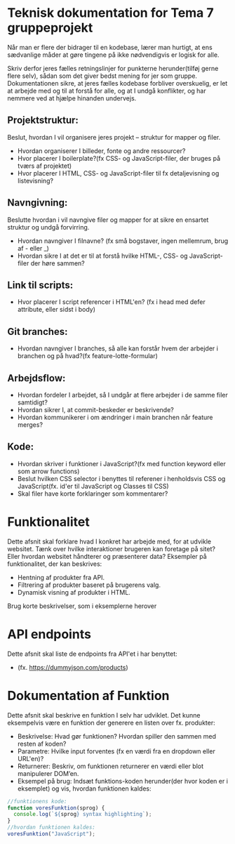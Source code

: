 # Teknisk dokumentation for Tema 7 gruppeprojekt

Når man er flere der bidrager til en kodebase, lærer man hurtigt, at ens sædvanlige måder at gøre tingene på ikke nødvendigvis er logisk for alle.

Skriv derfor jeres fælles retningslinjer for punkterne herunder(tilføj gerne flere selv), sådan som det giver bedst mening for jer som gruppe. Dokumentationen sikre, at jeres fælles kodebase forbliver overskuelig, er let at arbejde med og til at forstå for alle, og at I undgå konflikter, og har nemmere ved at hjælpe hinanden undervejs.

## Projektstruktur:

Beslut, hvordan I vil organisere jeres projekt – struktur for mapper og filer.

- Hvordan organiserer I billeder, fonte og andre ressourcer?
- Hvor placerer I boilerplate?(fx CSS- og JavaScript-filer, der bruges på tværs af projektet)
- Hvor placerer I HTML, CSS- og JavaScript-filer til fx detaljevisning og listevisning?

## Navngivning:

Beslutte hvordan i vil navngive filer og mapper for at sikre en ensartet struktur og undgå forvirring.

- Hvordan navngiver I filnavne? (fx små bogstaver, ingen mellemrum, brug af - eller \_)
- Hvordan sikre I at det er til at forstå hvilke HTML-, CSS- og JavaScript-filer der høre sammen?

## Link til scripts:

- Hvor placerer I script referencer i HTML'en? (fx i head med defer attribute, eller sidst i body)

## Git branches:

- Hvordan navngiver I branches, så alle kan forstår hvem der arbejder i branchen og på hvad?(fx feature-lotte-formular)

## Arbejdsflow:

- Hvordan fordeler I arbejdet, så I undgår at flere arbejder i de samme filer samtidigt?
- Hvordan sikrer I, at commit-beskeder er beskrivende?
- Hvordan kommunikerer i om ændringer i main branchen når feature merges?

## Kode:

- Hvordan skriver i funktioner i JavaScript?(fx med function keyword eller som arrow functions)
- Beslut hvilken CSS selector i benyttes til referener i henholdsvis CSS og JavaScript(fx. id'er til JavaScript og Classes til CSS)
- Skal filer have korte forklaringer som kommentarer?

# Funktionalitet

Dette afsnit skal forklare hvad I konkret har arbejde med, for at udvikle websitet. Tænk over hvilke interaktioner brugeren kan foretage på sitet? Eller hvordan websitet håndterer og præsenterer data? Eksempler på funktionalitet, der kan beskrives:

- Hentning af produkter fra API.
- Filtrering af produkter baseret på brugerens valg.
- Dynamisk visning af produkter i HTML.

Brug korte beskrivelser, som i eksemplerne herover

# API endpoints

Dette afsnit skal liste de endpoints fra API'et i har benyttet:

- (fx. https://dummyjson.com/products)

# Dokumentation af Funktion

Dette afsnit skal beskrive en funktion I selv har udviklet. Det kunne eksempelvis være en funktion der generere en listen over fx. produkter:

- Beskrivelse: Hvad gør funktionen? Hvordan spiller den sammen med resten af koden?
- Parametre: Hvilke input forventes (fx en værdi fra en dropdown eller URL'en)?
- Returnerer: Beskriv, om funktionen returnerer en værdi eller blot manipulerer DOM’en.
- Eksempel på brug: Indsæt funktions-koden herunder(der hvor koden er i eksemplet) og vis, hvordan funktionen kaldes:

```javascript
//funktionens kode:
function voresFunktion(sprog) {
  console.log(`${sprog} syntax highlighting`);
}
//hvordan funktionen kaldes:
voresFunktion("JavaScript");
```
